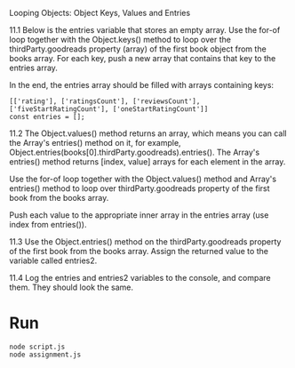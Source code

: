 Looping Objects: Object Keys, Values and Entries

11.1 Below is the entries variable that stores an empty array. Use the for-of loop together with the Object.keys() method to loop over the thirdParty.goodreads property (array) of the first book object from the books array. For each key, push a new array that contains that key to the entries array.

In the end, the entries array should be filled with arrays containing keys:

```
[['rating'], ['ratingsCount'], ['reviewsCount'], ['fiveStartRatingCount'], ['oneStartRatingCount']]
const entries = [];
```

11.2 The Object.values() method returns an array, which means you can call the Array's entries() method on it, for example, Object.entries(books[0].thirdParty.goodreads).entries(). The Array's entries() method returns [index, value] arrays for each element in the array.

Use the for-of loop together with the Object.values() method and Array's entries() method to loop over thirdParty.goodreads property of the first book from the books array.

Push each value to the appropriate inner array in the entries array (use index from entries()).

11.3 Use the Object.entries() method on the thirdParty.goodreads property of the first book from the books array. Assign the returned value to the variable called entries2.

11.4 Log the entries and entries2 variables to the console, and compare them. They should look the same.

# Run

```
node script.js
node assignment.js
```
